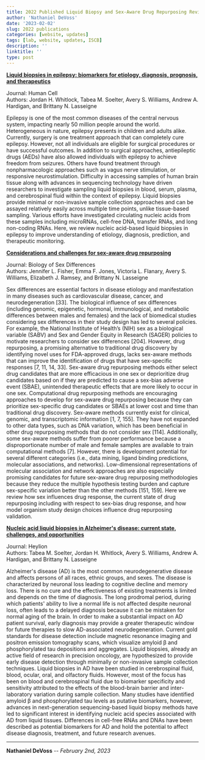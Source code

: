 ```yaml
---
title: 2022 Published Liquid Biopsy and Sex-Aware Drug Repurposing Reviews
author: 'Nathaniel DeVoss'
date: '2023-02-02'
slug: 2022 publications
categories: [website, updates]
tags: [lab, website, updates, ISCB]
description: ''
linktitle: ''
type: post
---
```


__<a href="https://www.ncbi.nlm.nih.gov/pmc/articles/PMC8732818/" target="_blank">Liquid biopsies in epilepsy: biomarkers for etiology, diagnosis, prognosis, and therapeutics</a>__

Journal: Human Cell<br>
Authors: Jordan H. Whitlock, Tabea M. Soelter, Avery S. Williams, Andrew A. Hardigan, and Brittany N. Lasseigne

Epilepsy is one of the most common diseases of the central nervous system, impacting nearly 50 million people around the world. Heterogeneous in nature, epilepsy presents in children and adults alike. Currently, surgery is one treatment approach that can completely cure epilepsy. However, not all individuals are eligible for surgical procedures or have successful outcomes. In addition to surgical approaches, antiepileptic drugs (AEDs) have also allowed individuals with epilepsy to achieve freedom from seizures. Others have found treatment through nonpharmacologic approaches such as vagus nerve stimulation, or responsive neurostimulation. Difficulty in accessing samples of human brain tissue along with advances in sequencing technology have driven researchers to investigate sampling liquid biopsies in blood, serum, plasma, and cerebrospinal fluid within the context of epilepsy. Liquid biopsies provide minimal or non-invasive sample collection approaches and can be assayed relatively easily across multiple time points, unlike tissue-based sampling. Various efforts have investigated circulating nucleic acids from these samples including microRNAs, cell-free DNA, transfer RNAs, and long non-coding RNAs. Here, we review nucleic acid-based liquid biopsies in epilepsy to improve understanding of etiology, diagnosis, prediction, and therapeutic monitoring.


__<a href="https://www.ncbi.nlm.nih.gov/pmc/articles/PMC8949654/" target="_blank">Considerations and challenges for sex-aware drug repurposing</a>__

Journal: Biology of Sex Differences<br>
Authors: Jennifer L. Fisher, Emma F. Jones, Victoria L. Flanary, Avery S. Williams, Elizabeth J. Ramsey, and Brittany N. Lasseigne

Sex differences are essential factors in disease etiology and manifestation in many diseases such as cardiovascular disease, cancer, and neurodegeneration [33]. The biological influence of sex differences (including genomic, epigenetic, hormonal, immunological, and metabolic differences between males and females) and the lack of biomedical studies considering sex differences in their study design has led to several policies. For example, the National Institute of Health’s (NIH) sex as a biological variable (SABV) and Sex and Gender Equity in Research (SAGER) policies to motivate researchers to consider sex differences [204]. However, drug repurposing, a promising alternative to traditional drug discovery by identifying novel uses for FDA-approved drugs, lacks sex-aware methods that can improve the identification of drugs that have sex-specific responses [7, 11, 14, 33]. Sex-aware drug repurposing methods either select drug candidates that are more efficacious in one sex or deprioritize drug candidates based on if they are predicted to cause a sex-bias adverse event (SBAE), unintended therapeutic effects that are more likely to occur in one sex. Computational drug repurposing methods are encouraging approaches to develop for sex-aware drug repurposing because they can prioritize sex-specific drug candidates or SBAEs at lower cost and time than traditional drug discovery. Sex-aware methods currently exist for clinical, genomic, and transcriptomic information [1, 7, 155]. They have not expanded to other data types, such as DNA variation, which has been beneficial in other drug repurposing methods that do not consider sex [114]. Additionally, some sex-aware methods suffer from poorer performance because a disproportionate number of male and female samples are available to train computational methods [7]. However, there is development potential for several different categories (i.e., data mining, ligand binding predictions, molecular associations, and networks). Low-dimensional representations of molecular association and network approaches are also especially promising candidates for future sex-aware drug repurposing methodologies because they reduce the multiple hypothesis testing burden and capture sex-specific variation better than the other methods [151, 159]. Here we review how sex influences drug response, the current state of drug repurposing including with respect to sex-bias drug response, and how model organism study design choices influence drug repurposing validation.


__<a href="https://www.ncbi.nlm.nih.gov/pmc/articles/PMC9034064/" target="_blank">Nucleic acid liquid biopsies in Alzheimer's disease: current state, challenges, and opportunities</a>__

Journal: Heylion<br>
Authors: Tabea M. Soelter, Jordan H. Whitlock, Avery S. Williams, Andrew A. Hardigan, and Brittany N. Lasseigne

Alzheimer's disease (AD) is the most common neurodegenerative disease and affects persons of all races, ethnic groups, and sexes. The disease is characterized by neuronal loss leading to cognitive decline and memory loss. There is no cure and the effectiveness of existing treatments is limited and depends on the time of diagnosis. The long prodromal period, during which patients' ability to live a normal life is not affected despite neuronal loss, often leads to a delayed diagnosis because it can be mistaken for normal aging of the brain. In order to make a substantial impact on AD patient survival, early diagnosis may provide a greater therapeutic window for future therapies to slow AD-associated neurodegeneration. Current gold standards for disease detection include magnetic resonance imaging and positron emission tomography scans, which visualize amyloid β and phosphorylated tau depositions and aggregates. Liquid biopsies, already an active field of research in precision oncology, are hypothesized to provide early disease detection through minimally or non-invasive sample collection techniques. Liquid biopsies in AD have been studied in cerebrospinal fluid, blood, ocular, oral, and olfactory fluids. However, most of the focus has been on blood and cerebrospinal fluid due to biomarker specificity and sensitivity attributed to the effects of the blood-brain barrier and inter-laboratory variation during sample collection. Many studies have identified amyloid β and phosphorylated tau levels as putative biomarkers, however, advances in next-generation sequencing-based liquid biopsy methods have led to significant interest in identifying nucleic acid species associated with AD from liquid tissues. Differences in cell-free RNAs and DNAs have been described as potential biomarkers for AD and hold the potential to affect disease diagnosis, treatment, and future research avenues.


---
**Nathaniel DeVoss** -- _February 2nd, 2023_<br>